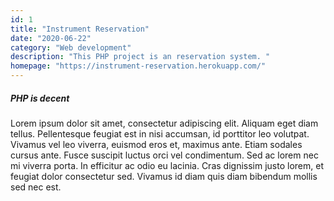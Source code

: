 ```yaml
---
id: 1
title: "Instrument Reservation"
date: "2020-06-22"
category: "Web development"
description: "This PHP project is an reservation system. "
homepage: "https://instrument-reservation.herokuapp.com/"
---
```


##### PHP is decent

Lorem ipsum dolor sit amet, consectetur adipiscing elit. Aliquam eget diam tellus. Pellentesque feugiat est in nisi accumsan, id porttitor leo volutpat. Vivamus vel leo viverra, euismod eros et, maximus ante. Etiam sodales cursus ante. Fusce suscipit luctus orci vel condimentum. Sed ac lorem nec mi viverra porta. In efficitur ac odio eu lacinia. Cras dignissim justo lorem, et feugiat dolor consectetur sed. Vivamus id diam quis diam bibendum mollis sed nec est.
